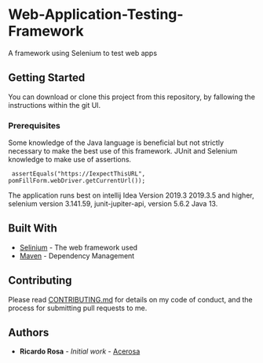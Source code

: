 # Web-Application-Testing-Framework
A framework using Selenium to test web apps

## Getting Started
You can download or clone this project from this repository, 
by fallowing the instructions within the git UI. 
### Prerequisites
Some knowledge  of the Java language is beneficial but not strictly necessary to make the best use of this framework.
JUnit and Selenium knowledge to make use of assertions.

```
 assertEquals("https://IexpectThisURL", pomFillForm.webDriver.getCurrentUrl());
```
The application runs best on intellij Idea Version 2019.3 2019.3.5 and higher,
selenium version 3.141.59, junit-jupiter-api, version 5.6.2 Java 13.

## Built With

* [Selinium](https://mvnrepository.com/artifact/org.seleniumhq.selenium/selenium-java/3.141.59) - The web framework used
* [Maven](https://maven.apache.org/) - Dependency Management

## Contributing

Please read [CONTRIBUTING.md](https://github.com/Acerosa/Web-Application-Testing-Framework) for details on my code of conduct, and the process for submitting pull requests to me.

## Authors

* **Ricardo Rosa** - *Initial work* - [Acerosa](https://github.com/Acerosa/Web-Application-Testing-Framework)



